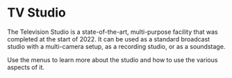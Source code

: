 # TV Studio

The Television Studio is a state-of-the-art, multi-purpose facility that was completed at the start of 2022. It can be used as a standard broadcast studio with a multi-camera setup, as a recording studio, or as a soundstage.

Use the menus to learn more about the studio and how to use the various aspects of it.
